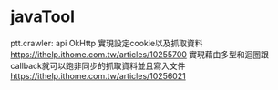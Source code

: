 # javaTool


ptt.crawler:
api OkHttp
實現設定cookie以及抓取資料
https://ithelp.ithome.com.tw/articles/10255700
實現藉由多型和迴圈跟callback就可以跑非同步的抓取資料並且寫入文件
https://ithelp.ithome.com.tw/articles/10256021
